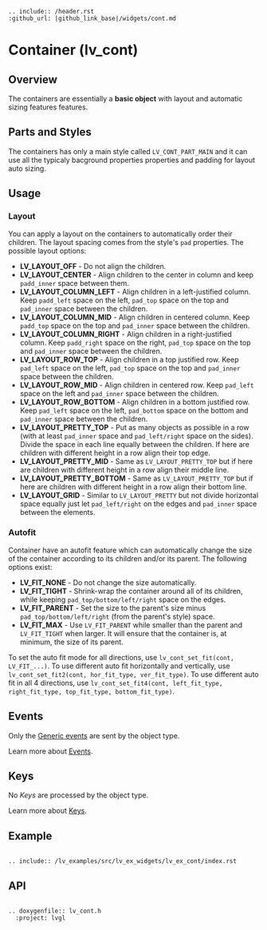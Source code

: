 ```eval_rst
.. include:: /header.rst 
:github_url: |github_link_base|/widgets/cont.md
```
# Container (lv_cont)

## Overview

The containers are essentially a **basic object** with layout and automatic sizing features features.


## Parts and Styles
The containers has only a main style called `LV_CONT_PART_MAIN` and it can use all the typicaly bacground properties properties and padding for layout auto sizing.

## Usage


### Layout
You can apply a layout on the containers to automatically order their children. The layout spacing comes from the style's `pad` properties. The possible layout options:

- **LV_LAYOUT_OFF** - Do not align the children.
- **LV_LAYOUT_CENTER** - Align children to the center in column and keep `padd_inner` space between them.
- **LV_LAYOUT_COLUMN_LEFT** - Align children in a left-justified column. Keep `padd_left` space on the left, `pad_top` space on the top and `pad_inner` space between the children.
- **LV_LAYOUT_COLUMN_MID** - Align children in centered column. Keep `padd_top` space on the top and `pad_inner` space between the children.
- **LV_LAYOUT_COLUMN_RIGHT** - Align children in a right-justified column. Keep `padd_right` space on the right, `pad_top` space on the top and `pad_inner` space between the children.
- **LV_LAYOUT_ROW_TOP** - Align children in a top justified row. Keep `pad_left` space on the left, `pad_top` space on the top and `pad_inner` space between the children.
- **LV_LAYOUT_ROW_MID** - Align children in centered row. Keep `pad_left` space on the left and `pad_inner` space between the children.
- **LV_LAYOUT_ROW_BOTTOM** - Align children in a bottom justified row. Keep `pad_left` space on the left, `pad_bottom` space on the bottom and `pad_inner` space between the children.
- **LV_LAYOUT_PRETTY_TOP** - Put as many objects as possible in a row (with at least `pad_inner` space and `pad_left/right` space on the sides). Divide the space in each line equally between the children. 
If here are children with different height in a row align their top edge.
- **LV_LAYOUT_PRETTY_MID** - Same as `LV_LAYOUT_PRETTY_TOP` but if here are children with different height in a row align their middle line.
- **LV_LAYOUT_PRETTY_BOTTOM** -  Same as `LV_LAYOUT_PRETTY_TOP` but if here are children with different height in a row align their bottom line.
- **LV_LAYOUT_GRID** - Similar to `LV_LAYOUT_PRETTY` but not divide horizontal space equally just let `pad_left/right` on the edges and `pad_inner` space between the elements.

### Autofit
Container have an autofit feature which can automatically change the size of the container according to its children and/or its parent. The following options exist:
- **LV_FIT_NONE** - Do not change the size automatically.
- **LV_FIT_TIGHT** - Shrink-wrap the container around all of its children, while keeping `pad_top/bottom/left/right` space on the edges.
- **LV_FIT_PARENT** - Set the size to the parent's size minus `pad_top/bottom/left/right` (from the parent's style) space.
- **LV_FIT_MAX** - Use `LV_FIT_PARENT` while smaller than the parent and `LV_FIT_TIGHT` when larger. It will ensure that the container is, at minimum, the size of its parent.

To set the auto fit mode for all directions, use `lv_cont_set_fit(cont, LV_FIT_...)`.
To use different auto fit horizontally and vertically, use `lv_cont_set_fit2(cont, hor_fit_type, ver_fit_type)`.
To use different auto fit in all 4 directions, use `lv_cont_set_fit4(cont, left_fit_type, right_fit_type, top_fit_type, bottom_fit_type)`.

## Events
Only the [Generic events](../overview/event.html#generic-events) are sent by the object type.

Learn more about [Events](/overview/event).

## Keys
No *Keys* are processed by the object type.

Learn more about [Keys](/overview/indev).


## Example

```eval_rst

.. include:: /lv_examples/src/lv_ex_widgets/lv_ex_cont/index.rst

```

## API

```eval_rst

.. doxygenfile:: lv_cont.h
  :project: lvgl

```
